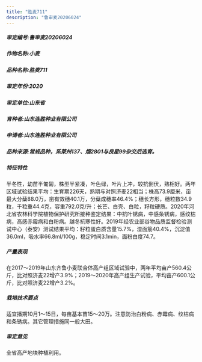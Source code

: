 ```yaml
---
title: "胜麦711"
description: "鲁审麦20206024"
---
```

##### 审定编号:鲁审麦20206024

##### 作物名称:小麦

##### 品种名称:胜麦711

##### 审定年份:2020

##### 审定单位:山东省

##### 育种者:山东连胜种业有限公司

##### 申请者:山东连胜种业有限公司

##### 品种来源:常规品种，系莱州137、烟2801与良星99杂交后选育。

##### 特征特性
半冬性，幼苗半匍匐，株型半紧凑，叶色绿，叶片上冲，较抗倒伏，熟相好。两年区域试验结果平均：生育期226天，熟期与对照济麦22相当；株高73.9厘米，亩最大分蘖88.0万，亩有效穗40.1万，分蘖成穗率46.4%；穗长方形，穗粒数34.9粒，千粒重44.4克，容重792.0克/升；长芒、白壳、白粒，籽粒硬质。2020年河北省农林科学院植物保护研究所接种鉴定结果：中抗叶锈病，中感条锈病，感纹枯病，高感赤霉病和白粉病。越冬抗寒性好。2019年经农业部谷物品质监督检验测试中心（泰安）测试结果平均：籽粒蛋白质含量15.7%，湿面筋40.4%，沉淀值36.0ml，吸水率66.8ml/100g，稳定时间3.1min，面粉白度74.7。

##### 产量表现
在2017～2019年山东齐鲁小麦联合体高产组区域试验中，两年平均亩产560.4公斤，比对照济麦22增产3.9%；2019～2020年高产组生产试验，平均亩产600.1公斤，比对照济麦22增产3.2%。

##### 栽培技术要点
适宜播期10月1～15日，每亩基本苗15～20万。注意防治白粉病、赤霉病、纹枯病和条锈病。其它管理措施同一般大田。

##### 审定意见
全省高产地块种植利用。
